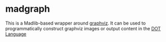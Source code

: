 # madgraph

This is a Madlib-based wrapper around [graphviz](https://graphviz.org/). It can be used to programmatically construct graphviz images or output content in the [DOT Language](https://graphviz.org/doc/info/lang.html)

